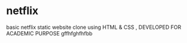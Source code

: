 # netflix 
basic netflix static website clone using HTML & CSS , DEVELOPED FOR ACADEMIC PURPOSE 
gffhfghfhfbb